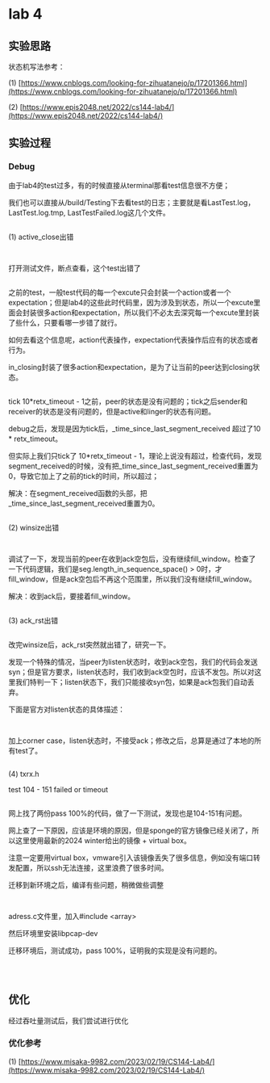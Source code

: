 # lab 4



## 实验思路





状态机写法参考：

(1) [https://www.cnblogs.com/looking-for-zihuatanejo/p/17201366.html](https://www.cnblogs.com/looking-for-zihuatanejo/p/17201366.html)

(2) [https://www.epis2048.net/2022/cs144-lab4/](https://www.epis2048.net/2022/cs144-lab4/)





## 实验过程



### Debug

由于lab4的test过多，有的时候直接从terminal那看test信息很不方便；

我们也可以直接从/build/Testing下去看test的日志；主要就是看LastTest.log，LastTest.log.tmp, LastTestFailed.log这几个文件。

<div align="left">

<figure><img src="../../.gitbook/assets/image (162).png" alt=""><figcaption></figcaption></figure>

</div>



(1) active\_close出错

<figure><img src="../../.gitbook/assets/image (163).png" alt=""><figcaption></figcaption></figure>

<figure><img src="../../.gitbook/assets/image (165).png" alt=""><figcaption></figcaption></figure>



打开测试文件，断点查看，这个test出错了

<figure><img src="../../.gitbook/assets/image (166).png" alt=""><figcaption></figcaption></figure>

之前的test，一般test代码的每一个excute只会封装一个action或者一个expectation；但是lab4的这些此时代码里，因为涉及到状态，所以一个excute里面会封装很多action和expectation，所以我们不必太去深究每一个excute里封装了些什么，只要看哪一步错了就行。

如何去看这个信息呢，action代表操作，expectation代表操作后应有的状态或者行为。

in\_closing封装了很多action和expectation，是为了让当前的peer达到closing状态。 &#x20;

<figure><img src="../../.gitbook/assets/image (167).png" alt=""><figcaption></figcaption></figure>



tick 10\*retx\_timeout - 1之前，peer的状态是没有问题的；tick之后sender和receiver的状态是没有问题的，但是active和linger的状态有问题。

debug之后，发现是因为tick后，\_time\_since\_last\_segment\_received 超过了10 \* retx\_timeout。

但实际上我们只tick了 10\*retx\_timeout - 1，理论上说没有超过，检查代码，发现segment\_received的时候，没有把\_time\_since\_last\_segment\_received重置为0，导致它加上了之前的tick的时间，所以超过；

解决：在segment\_received函数的头部，把\_time\_since\_last\_segment\_received重置为0。

<div align="left">

<figure><img src="../../.gitbook/assets/image (168).png" alt=""><figcaption></figcaption></figure>

</div>



(2) winsize出错

<figure><img src="../../.gitbook/assets/image (169).png" alt=""><figcaption></figcaption></figure>

<figure><img src="../../.gitbook/assets/image (170).png" alt=""><figcaption></figcaption></figure>

调试了一下，发现当前的peer在收到ack空包后，没有继续fill\_window。检查了一下代码逻辑，我们是seg.length\_in\_sequence\_space() > 0时，才fill\_window，但是ack空包后不再这个范围里，所以我们没有继续fill\_window。

解决：收到ack后，要接着fill\_window。

<div align="left">

<figure><img src="../../.gitbook/assets/image (171).png" alt=""><figcaption></figcaption></figure>

</div>



(3) ack\_rst出错

<figure><img src="../../.gitbook/assets/image (172).png" alt=""><figcaption></figcaption></figure>

改完winsize后，ack\_rst突然就出错了，研究一下。

发现一个特殊的情况，当peer为listen状态时，收到ack空包，我们的代码会发送syn；但是官方要求，listen状态时，我们收到ack空包时，应该不发包。所以对这里我们特判一下；listen状态下，我们只能接收syn包，如果是ack包我们自动丢弃。



下面是官方对listen状态的具体描述：

<div align="left">

<figure><img src="../../.gitbook/assets/image (176).png" alt=""><figcaption></figcaption></figure>

</div>

<figure><img src="../../.gitbook/assets/image (178).png" alt=""><figcaption></figcaption></figure>



加上corner case，listen状态时，不接受ack；修改之后，总算是通过了本地的所有test了。

<div align="left">

<figure><img src="../../.gitbook/assets/image (175).png" alt=""><figcaption></figcaption></figure>

</div>



(4) txrx.h

test 104 - 151 failed or timeout

<div align="left">

<figure><img src="../../.gitbook/assets/image (179).png" alt=""><figcaption></figcaption></figure>

</div>

网上找了两份pass 100%的代码，做了一下测试，发现也是104-151有问题。

网上查了一下原因，应该是环境的原因，但是sponge的官方镜像已经关闭了，所以这里使用最新的2024 winter给出的镜像 + virtual box。

注意一定要用virtual box，vmware引入该镜像丢失了很多信息，例如没有端口转发配置，所以ssh无法连接，这里浪费了很多时间。



迁移到新环境之后，编译有些问题，稍微做些调整

<div align="left">

<figure><img src="../../.gitbook/assets/image (4) (1).png" alt=""><figcaption></figcaption></figure>

</div>

<div align="left">

<figure><img src="../../.gitbook/assets/image (5) (1).png" alt=""><figcaption></figcaption></figure>

</div>

adress.c文件里，加入#include \<array>

然后环境里安装libpcap-dev



迁移环境后，测试成功，pass 100%，证明我的实现是没有问题的。

<div align="left">

<figure><img src="../../.gitbook/assets/image (6).png" alt=""><figcaption></figcaption></figure>

</div>

<div align="left">

<figure><img src="../../.gitbook/assets/image (7).png" alt=""><figcaption></figcaption></figure>

</div>

<div align="left">

<figure><img src="../../.gitbook/assets/image (8).png" alt=""><figcaption></figcaption></figure>

</div>



## 优化



经过吞吐量测试后，我们尝试进行优化



### 优化参考

(1) [https://www.misaka-9982.com/2023/02/19/CS144-Lab4/](https://www.misaka-9982.com/2023/02/19/CS144-Lab4/)

